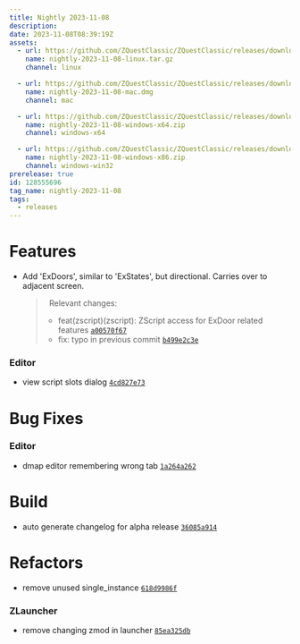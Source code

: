 ```yaml
---
title: Nightly 2023-11-08
description: 
date: 2023-11-08T08:39:19Z
assets: 
  - url: https://github.com/ZQuestClassic/ZQuestClassic/releases/download/nightly-2023-11-08/nightly-2023-11-08-linux.tar.gz
    name: nightly-2023-11-08-linux.tar.gz
    channel: linux

  - url: https://github.com/ZQuestClassic/ZQuestClassic/releases/download/nightly-2023-11-08/nightly-2023-11-08-mac.dmg
    name: nightly-2023-11-08-mac.dmg
    channel: mac

  - url: https://github.com/ZQuestClassic/ZQuestClassic/releases/download/nightly-2023-11-08/nightly-2023-11-08-windows-x64.zip
    name: nightly-2023-11-08-windows-x64.zip
    channel: windows-x64

  - url: https://github.com/ZQuestClassic/ZQuestClassic/releases/download/nightly-2023-11-08/nightly-2023-11-08-windows-x86.zip
    name: nightly-2023-11-08-windows-x86.zip
    channel: windows-win32
prerelease: true
id: 128555696
tag_name: nightly-2023-11-08
tags:
  - releases
---
```




# Features

- Add 'ExDoors', similar to 'ExStates', but directional. Carries over to adjacent screen.
   >&nbsp;
   >Relevant changes:
   > - feat(zscript)(zscript): ZScript access for ExDoor related features [`a00570f67`](https://github.com/ZQuestClassic/ZQuestClassic/commit/a00570f6745985dd87b97dd1707aa15a0a32f195)
   > - fix: typo in previous commit [`b499e2c3e`](https://github.com/ZQuestClassic/ZQuestClassic/commit/b499e2c3ea1c4e165f74acb5775ca33d32bc6ae2)

### Editor

- view script slots dialog [`4cd827e73`](https://github.com/ZQuestClassic/ZQuestClassic/commit/4cd827e73f320c6618b443bdf03772ac8cccf5a9)

# Bug Fixes

### Editor

- dmap editor remembering wrong tab [`1a264a262`](https://github.com/ZQuestClassic/ZQuestClassic/commit/1a264a262f0e8f44a5b949493ab3357f4e7a9009)

# Build

- auto generate changelog for alpha release [`36085a914`](https://github.com/ZQuestClassic/ZQuestClassic/commit/36085a914ed69070d92e7e4e647a7ae30533e71d)

# Refactors

- remove unused single_instance [`618d9986f`](https://github.com/ZQuestClassic/ZQuestClassic/commit/618d9986f846c1f56b5b1f8a907ea931d7e624e8)

### ZLauncher

- remove changing zmod in launcher [`85ea325db`](https://github.com/ZQuestClassic/ZQuestClassic/commit/85ea325db4f51b58365fca0910b4923206c9a6cd)

